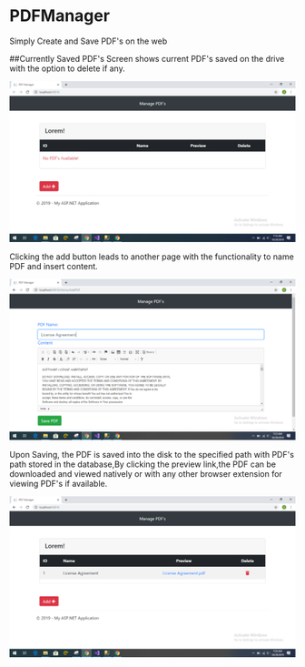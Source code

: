# PDFManager
Simply Create and Save PDF's on the web

##Currently Saved PDF's
Screen shows current PDF's saved on the drive with the option to delete if any.

![Currently Saved PDF's](https://github.com/AbdullahSohail-SE/PDFManager/blob/master/About/Screen.PNG)

Clicking the add button leads to another page with the functionality to name PDF and insert content.

![Adding PDF's](https://github.com/AbdullahSohail-SE/PDFManager/blob/master/About/Adding%20Pdf.PNG)

Upon Saving, the PDF is saved into the disk to the specified path with PDF's path stored in the database,By clicking the preview link,the PDF can be downloaded and viewed natively or with any other browser extension for viewing PDF's if available.

![PDF Added](https://github.com/AbdullahSohail-SE/PDFManager/blob/master/About/Added.PNG)
